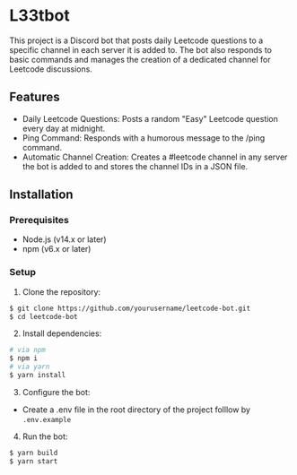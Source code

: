 # L33tbot

This project is a Discord bot that posts daily Leetcode questions to a specific channel in each server it is added to. The bot also responds to basic commands and manages the creation of a dedicated channel for Leetcode discussions.

## Features
- Daily Leetcode Questions: Posts a random "Easy" Leetcode question every day at midnight.
- Ping Command: Responds with a humorous message to the /ping command.
- Automatic Channel Creation: Creates a #leetcode channel in any server the bot is added to and stores the channel IDs in a JSON file.

## Installation

### Prerequisites
- Node.js (v14.x or later)
- npm (v6.x or later)

### Setup

1. Clone the repository:
```bash
$ git clone https://github.com/yourusername/leetcode-bot.git
$ cd leetcode-bot
```

2. Install dependencies:
```bash
# via npm
$ npm i
# via yarn
$ yarn install
```

3. Configure the bot:
- Create a .env file in the root directory of the project folllow by `.env.example`

4. Run the bot:
```bash
$ yarn build
$ yarn start
```